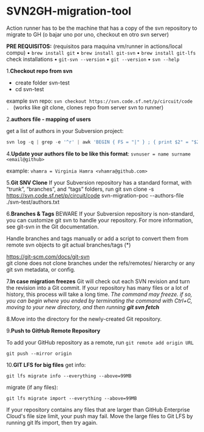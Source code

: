 # SVN2GH-migration-tool

Action runner has to be the machine that has a copy of the svn repository to migrate to GH (o bajar uno por uno, checkout en otro svn server)


**PRE REQUISITOS:**
(requisitos para maquina vm/runner in actions/local compu)
    • `brew install git`
    • `brew install git-svn`
    • `brew install git-lfs`
check installations
    • `git-svn --version`
    • `git --version`
    • `svn --help`

1.**Checkout repo from svn**
 
- create folder svn-test
- cd svn-test

example svn repo:
`svn checkout https://svn.code.sf.net/p/circuit/code . `
(works like git clone, clones repo from server svn to runner)

2.**authors file - mapping of users**

get a list of authors in your Subversion project: 
```js
svn log -q | grep -e '^r' | awk 'BEGIN { FS = "|" } ; { print $2" = "$2 }' | sed 's/^[ \t]*//' | sort | uniq > authors.txt
```

 
4.**Update your authors file to be like this format**: 
`svnuser = name surname <email@github>`

example:
`vhamra = Virginia Hamra <vhamra@github.com>`


5.**Git SNV Clone**
If your Subversion repository has a standard format, with “trunk”, “branches”, and “tags” folders, run
 git svn clone -s https://svn.code.sf.net/p/circuit/code svn-migration-poc --authors-file ./svn-test/authors.txt
 
6.**Branches & Tags**
BEWARE If your Subversion repository is non-standard, you can customize git svn to handle your repository. For more information, see git-svn in the Git documentation.

Handle branches and tags manually or add a script to convert them from remote svn objects to git actual branches/tags (*)

https://git-scm.com/docs/git-svn  
git clone does not clone branches under the refs/remotes/ hierarchy or any git svn metadata, or config. 

7.**In case migration freezes**
Git will check out each SVN revision and turn the revision into a Git commit.
If your repository has many files or a lot of history, this process will take a long time.
_The command may freeze. if so, you can begin where you ended by terminating the command with Ctrl+C, moving to your new directory, and then running **git svn fetch**_
 
8.Move into the directory for the newly-created Git repository.
 
9.**Push to GitHub Remote Repository**

To add your GitHub repository as a remote, run `git remote add origin URL`

`git push --mirror origin`

10.**GIT LFS for big files**
get info:

```
git lfs migrate info --everything --above=99MB
```

migrate (if any files):

```git lfs migrate import --everything --above=99MB```
    
If your repository contains any files that are larger than GitHub Enterprise Cloud's file size limit, your push may fail. Move the large files to Git LFS by running git lfs import, then try again.
 

